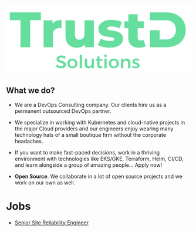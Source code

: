 # ![TrustD.Solutions](./images/logo-no-bg.png)

## What we do?
- We are a DevOps Consulting company. Our clients hire us as a permanent outsourced DevOps partner.
- We specialize in working with Kubernetes and cloud-native projects in the major Cloud providers 
and our engineers enjoy wearing many technology hats of a small boutique firm without the corporate headaches.
- If you want to make fast-paced decisions, work in a thriving environment with technologies like EKS/GKE, Terraform, Helm, CI/CD, and learn alongside a group of amazing people... Apply now!
  
- **Open Source**. We collaborate in a lot of open source projects and we work on our own as well.

# Jobs

- [Senior Site Reliability Engineer](./sre-sre.md)